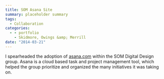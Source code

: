 ```yaml
---
title: SOM Asana Site
summary: placeholder summary
tags:
  - Collaboration
categories:
  - - portfolio
    - Skidmore, Owings &amp; Merrill
date: "2014-03-21"
---
```


I spearheaded the adoption of [asana.com](http://www.asana.com) within the SOM Digital Design group. Asana is a cloud based task and project management tool, which helped the group prioritize and organized the many initiatives it was taking on.
